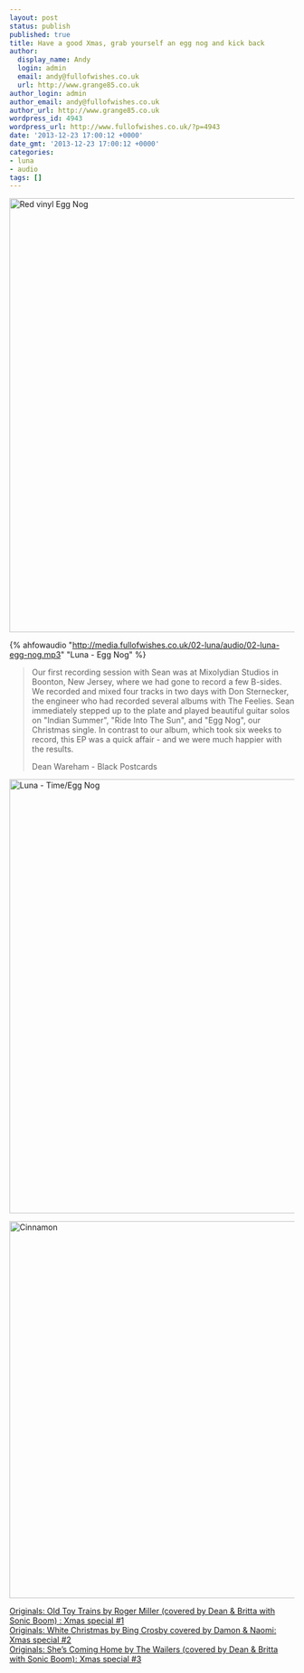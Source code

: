 ```yaml
---
layout: post
status: publish
published: true
title: Have a good Xmas, grab yourself an egg nog and kick back
author:
  display_name: Andy
  login: admin
  email: andy@fullofwishes.co.uk
  url: http://www.grange85.co.uk
author_login: admin
author_email: andy@fullofwishes.co.uk
author_url: http://www.grange85.co.uk
wordpress_id: 4943
wordpress_url: http://www.fullofwishes.co.uk/?p=4943
date: '2013-12-23 17:00:12 +0000'
date_gmt: '2013-12-23 17:00:12 +0000'
categories:
- luna
- audio
tags: []
---
```

<a data-flickr-embed="true"  href="https://www.flickr.com/photos/grange85/7732905648/in/photolist-dDX875-cMkars-cnG6LG" title="Red vinyl Egg Nog"><img src="https://farm8.staticflickr.com/7265/7732905648_d99f527bc6_b.jpg" width="1024" height="768" alt="Red vinyl Egg Nog"></a>

{% ahfowaudio "http://media.fullofwishes.co.uk/02-luna/audio/02-luna-egg-nog.mp3" "Luna - Egg Nog" %}

<blockquote><p>Our first recording session with Sean was at Mixolydian Studios in Boonton, New Jersey, where we had gone to record a few B-sides. We recorded and mixed four tracks in two days with Don Sternecker, the engineer who had recorded several albums with The Feelies. Sean immediately stepped up to the plate and played beautiful guitar solos on "Indian Summer", "Ride Into The Sun", and "Egg Nog", our Christmas single. In contrast to our album, which took six weeks to record, this EP was a quick affair - and we were much happier with the results.</p>
<footer>Dean Wareham - Black Postcards</footer>
</blockquote>

<a data-flickr-embed="true"  href="https://www.flickr.com/photos/grange85/7465394756/in/photolist-dDX875-cMkars-cnG6LG" title="Luna  - Time/Egg Nog"><img src="https://farm8.staticflickr.com/7252/7465394756_e58b7fdbdb_b.jpg" width="1024" height="768" alt="Luna  - Time/Egg Nog"></a>

<a data-flickr-embed="true"  href="https://www.flickr.com/photos/dinnerseries/6554390595/" title="Cinnamon"><img src="https://farm8.staticflickr.com/7142/6554390595_76a9609b4d_b.jpg" width="1000" height="667" alt="Cinnamon"></a><script async src="//embedr.flickr.com/assets/client-code.js" charset="utf-8"></script>

<p><a href="/2013/12/16/originals-xmas-special-1-old-toy-trains-by-roger-miller-covered-by-dean-britta-with-sonic-boom/" title="Originals: Old Toy Trains by Roger Miller (covered by Dean & Britta with Sonic Boom) : Xmas special #1">Originals: Old Toy Trains by Roger Miller (covered by Dean & Britta with Sonic Boom) : Xmas special #1</a><br />
<a href="/2013/12/18/originals-white-christmas-by-bing-crosby-covered-by-damon-naomi/" title="Originals: White Christmas by Bing Crosby covered by Damon & Naomi: Xmas special #2">Originals: White Christmas by Bing Crosby covered by Damon & Naomi: Xmas special #2</a><br />
<a href="/2013/12/20/originals-xmas-special-1-shes-coming-home-by-the-wailers-covered-by-dean-britta-with-sonic-boom/" title="Originals: She’s Coming Home by The Wailers (covered by Dean & Britta with Sonic Boom): Xmas special #3">Originals: She’s Coming Home by The Wailers (covered by Dean & Britta with Sonic Boom): Xmas special #3</a></p>
